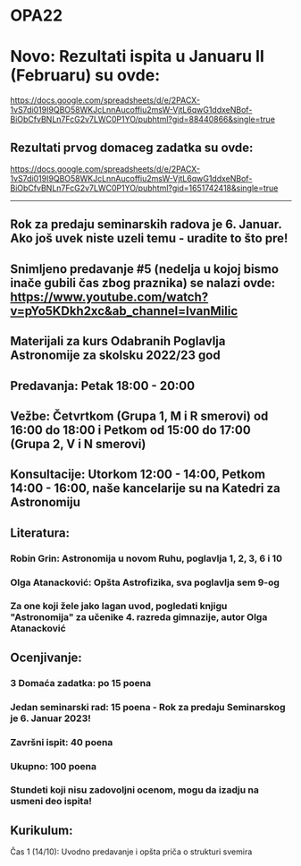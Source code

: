 # OPA22

# Novo: Rezultati ispita u Januaru II (Februaru) su ovde:

https://docs.google.com/spreadsheets/d/e/2PACX-1vS7di019I9QBO58WKJcLnnAucoffiu2msW-VjtL6qwG1ddxeNBof-BiObCfvBNLn7FcG2v7LWC0P1YO/pubhtml?gid=88440866&single=true

## Rezultati prvog domaceg zadatka su ovde: 
https://docs.google.com/spreadsheets/d/e/2PACX-1vS7di019I9QBO58WKJcLnnAucoffiu2msW-VjtL6qwG1ddxeNBof-BiObCfvBNLn7FcG2v7LWC0P1YO/pubhtml?gid=1651742418&single=true

--------------------------------------------------------------------------------------------------------------------------

## Rok za predaju seminarskih radova je 6. Januar. Ako još uvek niste uzeli temu - uradite to što pre!

## Snimljeno predavanje #5 (nedelja u kojoj bismo inače gubili čas zbog praznika) se nalazi ovde: https://www.youtube.com/watch?v=pYo5KDkh2xc&ab_channel=IvanMilic

## Materijali za kurs Odabranih Poglavlja Astronomije za skolsku 2022/23 god

## Predavanja: Petak 18:00 - 20:00 

## Vežbe: Četvrtkom (Grupa 1, M i R smerovi) od 16:00 do 18:00 i Petkom od 15:00 do 17:00 (Grupa 2, V i N smerovi)

## Konsultacije: Utorkom 12:00 - 14:00, Petkom 14:00 - 16:00, naše kancelarije su na Katedri za Astronomiju

## Literatura: 

### Robin Grin: Astronomija u novom Ruhu, poglavlja 1, 2, 3, 6 i 10

### Olga Atanacković: Opšta Astrofizika, sva poglavlja sem 9-og 

### Za one koji žele jako lagan uvod, pogledati knjigu "Astronomija" za učenike 4. razreda gimnazije, autor Olga Atanacković

## Ocenjivanje: 

### 3 Domaća zadatka: po 15 poena

### Jedan seminarski rad: 15 poena - Rok za predaju Seminarskog je 6. Januar 2023! 

### Završni ispit: 40 poena 

### Ukupno: 100 poena 

### Stundeti koji nisu zadovoljni ocenom, mogu da izadju na usmeni deo ispita! 

## Kurikulum:

Čas 1 (14/10): Uvodno predavanje i opšta priča o strukturi svemira 
